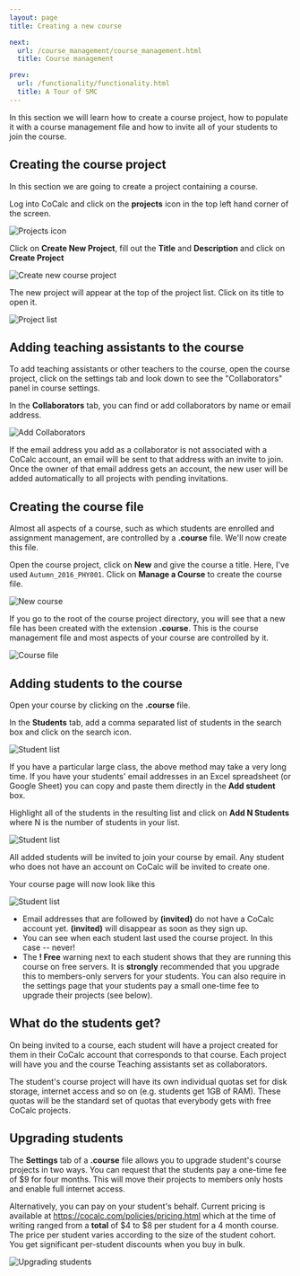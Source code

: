 ```yaml
---
layout: page
title: Creating a new course

next:
  url: /course_management/course_management.html
  title: Course management

prev:
  url: /functionality/functionality.html
  title: A Tour of SMC
---
```


In this section we will learn how to create a course project, how to populate it with a course management file and how to invite all of your students to join the course.

## Creating the course project

In this section we are going to create a project containing a course.

Log into CoCalc and click on the **projects** icon in the top left hand corner of the screen.

![Projects icon](./assets/projects.png)

Click on **Create New Project**, fill out the **Title** and **Description** and click on **Create Project**

![Create new course project](./assets/create_new_course_project.png )

The new project will appear at the top of the project list. Click on its  title to open it.

![Project list](assets/course_list.png)

## Adding teaching assistants to the course

To add teaching assistants or other teachers to the course, open the course project, click on the settings tab and look down to see the "Collaborators" panel in course settings.

In the **Collaborators** tab, you can find or add collaborators by name or email address.

![Add Collaborators](assets/collaborators.png)

If the email address you add as a collaborator is not associated with a CoCalc account, an email will be sent to that address with an invite to join.
Once the owner of that email address gets an account, the new user will be added automatically to all projects with pending invitations.

## Creating the course file

Almost all aspects of a course, such as which students are enrolled and assignment management, are controlled by a **.course** file. We'll now create this file.

Open the course project, click on **New** and give the course a title. Here, I've used `Autumn_2016_PHY001`. Click on **Manage a Course** to create the course file.

![New course](./assets/new_managecourse.png)

If you go to the root of the course project directory, you will see that a new file has been created with the extension **.course**. This is the course management file and most aspects of your course are controlled by it.

![Course file](assets/course_file.png)

## Adding students to the course

Open your course by clicking on the **.course** file.

In the **Students** tab, add a comma separated list of students in the search box and click on the search icon.

![Student list](./assets/student_list.png)

If you have a particular large class, the above method may take a very long time. If you have your students' email addresses in an Excel spreadsheet (or Google Sheet) you can copy and paste them directly in the **Add student** box.

Highlight all of the students in the resulting list and click on **Add N Students** where N is the number of students in your list.

![Student list](./assets/student_list2.png)

All added students will be invited to join your course by email. Any student who does not have an account on CoCalc will be invited to create one.

Your course page will now look like this

![Student list](./assets/student_list3.png)

* Email addresses that are followed by **(invited)** do not have a CoCalc account yet. **(invited)** will disappear as soon as they sign up.
* You can see when each student last used the course project. In this case -- never!
* The **! Free** warning next to each student shows that they are running this course on free servers. It is **strongly** recommended that you upgrade this to members-only servers for your students.  You can also require in the settings page that your students pay a small one-time fee to upgrade their projects (see below).

## What do the students get?

On being invited to a course, each student will have a project created for them in their CoCalc account that corresponds to that course. Each project will have you and the course Teaching assistants set as collaborators.

The student's course project will have its own individual quotas set for disk storage, internet access and so on (e.g. students get 1GB of RAM). These quotas will be the standard set of quotas that everybody gets with free CoCalc projects.

## Upgrading students

The **Settings** tab of a **.course** file allows you to upgrade student's course projects in two ways.
You can request that the students pay a one-time fee of $9 for four months.
This will move their projects to members only hosts and enable full internet access.

Alternatively, you can pay on your student's behalf.
Current pricing is available at <https://cocalc.com/policies/pricing.html> which at the time of writing ranged from a **total** of $4 to $8 per student for a 4 month course.
The price per student varies according to the size of the student cohort. You get significant per-student discounts when you buy in bulk.

![Upgrading students](./assets/upgrading_students.png)

